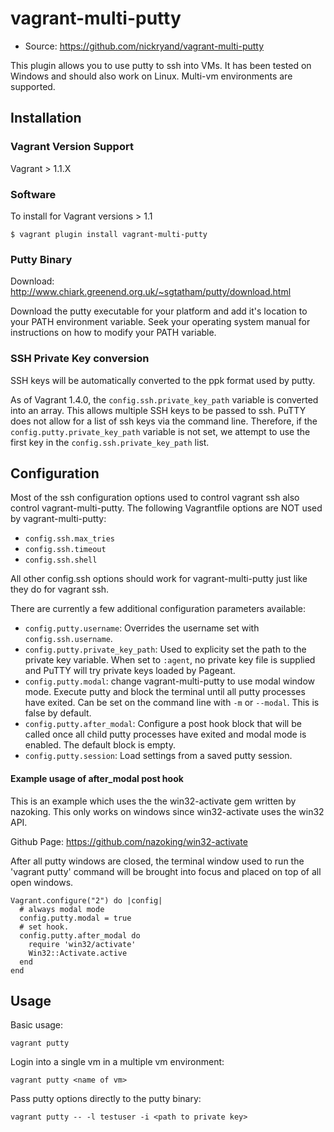 # vagrant-multi-putty

* Source: https://github.com/nickryand/vagrant-multi-putty

This plugin allows you to use putty to ssh into VMs. It has been tested on
Windows and should also work on Linux. Multi-vm environments are supported.

## Installation
### Vagrant Version Support
Vagrant > 1.1.X
### Software
To install for Vagrant versions > 1.1
```
$ vagrant plugin install vagrant-multi-putty
```

### Putty Binary
Download: http://www.chiark.greenend.org.uk/~sgtatham/putty/download.html

Download the putty executable for your platform and add it's location to your
PATH environment variable. Seek your operating system manual for instructions
on how to modify your PATH variable.

### SSH Private Key conversion
SSH keys will be automatically converted to the ppk format used by putty.

As of Vagrant 1.4.0, the `config.ssh.private_key_path` variable is converted into
an array. This allows multiple SSH keys to be passed to ssh. PuTTY does not
allow for a list of ssh keys via the command line. Therefore, if the
`config.putty.private_key_path` variable is not set, we attempt to use the first
key in the `config.ssh.private_key_path` list.

## Configuration
Most of the ssh configuration options used to control vagrant ssh also
control vagrant-multi-putty. The following Vagrantfile options are NOT used by
vagrant-multi-putty:

*    `config.ssh.max_tries`
*    `config.ssh.timeout`
*    `config.ssh.shell`

All other config.ssh options should work for vagrant-multi-putty just like they
do for vagrant ssh.

There are currently a few additional configuration parameters available:

*    `config.putty.username`: Overrides the username set with
    ` config.ssh.username`.
*    `config.putty.private_key_path`: Used to explicity set the path to the
     private key variable. When set to `:agent`, no private key file is supplied
     and PuTTY will try private keys loaded by Pageant.
*    `config.putty.modal`: change vagrant-multi-putty to use modal window mode.
     Execute putty and block the terminal until all putty processes have exited.
     Can be set on the command line with `-m` or `--modal`. This is false by default.
*    `config.putty.after_modal`: Configure a post hook block that will be called
     once all child putty processes have exited and modal mode is enabled. The
     default block is empty.
*    `config.putty.session`: Load settings from a saved putty session.

#### Example usage of after_modal post hook
This is an example which uses the the win32-activate gem written by nazoking. This
only works on windows since win32-activate uses the win32 API.

Github Page: https://github.com/nazoking/win32-activate

After all putty windows are closed, the terminal window used to run the 'vagrant putty'
command will be brought into focus and placed on top of all open windows.
```
Vagrant.configure("2") do |config|
  # always modal mode
  config.putty.modal = true
  # set hook.
  config.putty.after_modal do
    require 'win32/activate'
    Win32::Activate.active
  end
end
```

## Usage
Basic usage:
```
vagrant putty
```

Login into a single vm in a multiple vm environment:
```
vagrant putty <name of vm>
```

Pass putty options directly to the putty binary:
```
vagrant putty -- -l testuser -i <path to private key>
```
